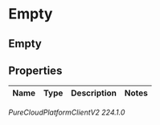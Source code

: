 # Empty

## Empty

## Properties

|Name | Type | Description | Notes|
|------------ | ------------- | ------------- | -------------|



_PureCloudPlatformClientV2 224.1.0_
